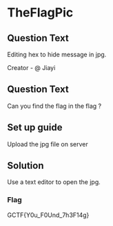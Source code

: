 # TheFlagPic

## Question Text
Editing hex to hide message in jpg.

Creator - @ Jiayi

## Question Text
Can you find the flag in the flag ?

## Set up guide
Upload the jpg file on server

## Solution
Use a text editor to open the jpg.

### Flag
GCTF{Y0u_F0Und_7h3F14g} 
